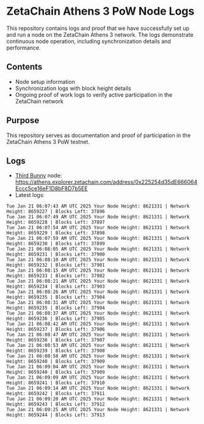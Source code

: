 # ZetaChain Athens 3 PoW Node Logs
This repository contains logs and proof that we have successfully set up and run a node on the ZetaChain Athens 3 network. The logs demonstrate continuous node operation, including synchronization details and performance.

## Contents
- Node setup information
- Synchronization logs with block height details
- Ongoing proof of work logs to verify active participation in the ZetaChain network

## Purpose
This repository serves as documentation and proof of participation in the ZetaChain Athens 3 PoW testnet.

## Logs

- [Third Bunny](https://thirdbunny.xyz/) node: https://athens.explorer.zetachain.com/address/0x225254d35dE666064Eccc5ce16eF1D8bF8D7b5EE
- Latest logs:
```
Tue Jan 21 06:07:43 AM UTC 2025 Your Node Height: 8621331 | Network Height: 8659227 | Blocks Left: 37896
Tue Jan 21 06:07:49 AM UTC 2025 Your Node Height: 8621331 | Network Height: 8659228 | Blocks Left: 37897
Tue Jan 21 06:07:54 AM UTC 2025 Your Node Height: 8621331 | Network Height: 8659229 | Blocks Left: 37898
Tue Jan 21 06:07:59 AM UTC 2025 Your Node Height: 8621331 | Network Height: 8659230 | Blocks Left: 37899
Tue Jan 21 06:08:05 AM UTC 2025 Your Node Height: 8621331 | Network Height: 8659231 | Blocks Left: 37900
Tue Jan 21 06:08:10 AM UTC 2025 Your Node Height: 8621331 | Network Height: 8659232 | Blocks Left: 37901
Tue Jan 21 06:08:15 AM UTC 2025 Your Node Height: 8621331 | Network Height: 8659233 | Blocks Left: 37902
Tue Jan 21 06:08:21 AM UTC 2025 Your Node Height: 8621331 | Network Height: 8659234 | Blocks Left: 37903
Tue Jan 21 06:08:26 AM UTC 2025 Your Node Height: 8621331 | Network Height: 8659235 | Blocks Left: 37904
Tue Jan 21 06:08:31 AM UTC 2025 Your Node Height: 8621331 | Network Height: 8659235 | Blocks Left: 37904
Tue Jan 21 06:08:37 AM UTC 2025 Your Node Height: 8621331 | Network Height: 8659236 | Blocks Left: 37905
Tue Jan 21 06:08:42 AM UTC 2025 Your Node Height: 8621331 | Network Height: 8659237 | Blocks Left: 37906
Tue Jan 21 06:08:47 AM UTC 2025 Your Node Height: 8621331 | Network Height: 8659238 | Blocks Left: 37907
Tue Jan 21 06:08:53 AM UTC 2025 Your Node Height: 8621331 | Network Height: 8659239 | Blocks Left: 37908
Tue Jan 21 06:08:58 AM UTC 2025 Your Node Height: 8621331 | Network Height: 8659240 | Blocks Left: 37909
Tue Jan 21 06:09:04 AM UTC 2025 Your Node Height: 8621331 | Network Height: 8659240 | Blocks Left: 37909
Tue Jan 21 06:09:09 AM UTC 2025 Your Node Height: 8621331 | Network Height: 8659241 | Blocks Left: 37910
Tue Jan 21 06:09:14 AM UTC 2025 Your Node Height: 8621331 | Network Height: 8659242 | Blocks Left: 37911
Tue Jan 21 06:09:20 AM UTC 2025 Your Node Height: 8621331 | Network Height: 8659243 | Blocks Left: 37912
Tue Jan 21 06:09:25 AM UTC 2025 Your Node Height: 8621331 | Network Height: 8659244 | Blocks Left: 37913
```
